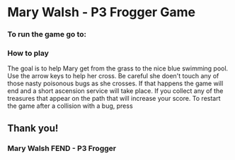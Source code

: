 # Mary Walsh - P3 Frogger Game

### To run the game go to:

### How to play

The goal is to help Mary get from the grass to the nice blue swimming pool.
Use the arrow keys to help her cross.
Be careful she doen't touch any of
those nasty poisonous bugs as she crosses.
If that happens the game will end and a
short ascension service will take place.
If you collect any of the treasures that appear on the path
that will increase your score.
To restart the game after a collision with a bug, press <space>

## Thank you!

### Mary Walsh FEND - P3 Frogger
